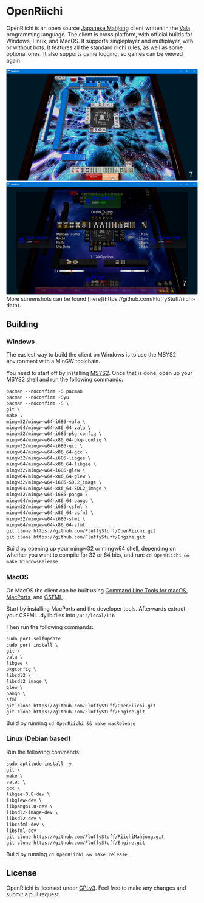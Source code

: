 # OpenRiichi

OpenRiichi is an open source [Japanese Mahjong](https://en.wikipedia.org/wiki/Japanese_Mahjong)
client written in the [Vala](https://wiki.gnome.org/Projects/Vala) programming language.
The client is cross platform, with official builds for Windows, Linux, and MacOS. It supports singleplayer and multiplayer, with or without bots.
It features all the standard riichi rules, as well as some optional ones. It also supports game logging, so games can be viewed again.

<div style="text-align:center">
<img src ="https://raw.githubusercontent.com/FluffyStuff/riichi-data/master/screenshots/screenshot1.png" />
<img src ="https://raw.githubusercontent.com/FluffyStuff/riichi-data/master/screenshots/screenshot5.png" />
</div>
More screenshots can be found [here](https://github.com/FluffyStuff/riichi-data).

## Building

### Windows

The easiest way to build the client on Windows is to use the MSYS2 environment with a MinGW toolchain.

You need to start off by installing [MSYS2](https://msys2.github.io).
Once that is done, open up your MSYS2 shell and run the following commands:

```
pacman --noconfirm -S pacman
pacman --noconfirm -Syu
pacman --noconfirm -S \
git \
make \
mingw32/mingw-w64-i686-vala \
mingw64/mingw-w64-x86_64-vala \
mingw32/mingw-w64-i686-pkg-config \
mingw64/mingw-w64-x86_64-pkg-config \
mingw32/mingw-w64-i686-gcc \
mingw64/mingw-w64-x86_64-gcc \
mingw32/mingw-w64-i686-libgee \
mingw64/mingw-w64-x86_64-libgee \
mingw32/mingw-w64-i686-glew \
mingw64/mingw-w64-x86_64-glew \
mingw32/mingw-w64-i686-SDL2_image \
mingw64/mingw-w64-x86_64-SDL2_image \
mingw32/mingw-w64-i686-pango \
mingw64/mingw-w64-x86_64-pango \
mingw32/mingw-w64-i686-csfml \
mingw64/mingw-w64-x86_64-csfml \
mingw32/mingw-w64-i686-sfml \
mingw64/mingw-w64-x86_64-sfml
git clone https://github.com/FluffyStuff/OpenRiichi.git
git clone https://github.com/FluffyStuff/Engine.git
```

Build by opening up your mingw32 or mingw64 shell, depending on whether you want to compile for 32 or 64 bits, and run:
```cd OpenRiichi && make WindowsRelease```

### MacOS

On MacOS the client can be built using [Command Line Tools for macOS](https://developer.apple.com/download/more),
[MacPorts](https://www.macports.org/install.php), and [CSFML](http://www.sfml-dev.org/download/csfml).

Start by installing MacPorts and the developer tools. Afterwards extract your CSFML .dylib files into `/usr/local/lib`

Then run the following commands:
```
sudo port selfupdate
sudo port install \
git \
vala \
libgee \
pkgconfig \
libsdl2 \
libsdl2_image \
glew \
pango \
sfml
git clone https://github.com/FluffyStuff/OpenRiichi.git
git clone https://github.com/FluffyStuff/Engine.git
```

Build by running `cd OpenRiichi && make macRelease`

### Linux (Debian based)

Run the following commands:
```
sudo aptitude install -y
git \
make \
valac \
gcc \
libgee-0.8-dev \
libglew-dev \
libpango1.0-dev \
libsdl2-image-dev \
libsdl2-dev \
libcsfml-dev \
libsfml-dev
git clone https://github.com/FluffyStuff/RiichiMahjong.git
git clone https://github.com/FluffyStuff/Engine.git
```

Build by running `cd OpenRiichi && make release`

## License

OpenRiichi is licensed under [GPLv3](https://www.gnu.org/licenses/quick-guide-gplv3.en.html).
Feel free to make any changes and submit a pull request.
